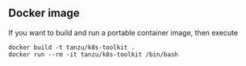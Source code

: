 ## Docker image

If you want to build and run a portable container image, then execute

```
docker build -t tanzu/k8s-toolkit .
docker run --rm -it tanzu/k8s-toolkit /bin/bash
```